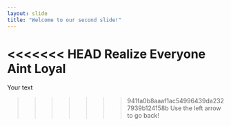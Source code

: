 ```yaml
---
layout: slide
title: "Welcome to our second slide!"
---
```

<<<<<<< HEAD
Realize Everyone Aint Loyal
=======
Your text
>>>>>>> 941fa0b8aaaf1ac54996439da2327939b124158b
Use the left arrow to go back!